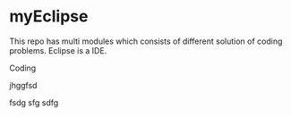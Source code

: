# myEclipse
This repo has multi modules which consists of different solution of coding problems.
Eclipse is a IDE.

Coding

jhggfsd

fsdg
sfg
sdfg
